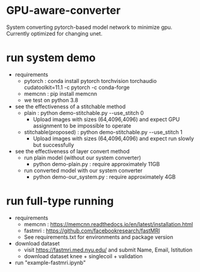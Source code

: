 # GPU-aware-converter
System converting pytorch-based model network to minimize gpu.  
Currently optimized for changing unet.


# run system demo
 - requirements
   - pytorch : conda install pytorch torchvision torchaudio cudatoolkit=11.1 -c pytorch -c conda-forge
   - memcnn : pip install memcnn
   - we test on python 3.8
 - see the effectiveness of a stitchable method
   - plain : python demo-stitchable.py --use_stitch 0
     - Upload images with sizes (64,4096,4096) and expect GPU assignment to be impossible to operate
   - stitchable(proposed) : python demo-stitchable.py --use_stitch 1
     - Upload images with sizes (64,4096,4096) and expect run slowly but successfully 
 - see the effectiveness of layer convert method
   - run plain model (without our system converter)
     - python demo-plain.py : require approximately 11GB
   - run converted model with our system converter
     - python demo-our_system.py : require approximately 4GB
 
# run full-type running
 - requirements
   - memcnn : https://memcnn.readthedocs.io/en/latest/installation.html 
   - fastmri : https://github.com/facebookresearch/fastMRI
   - See requirements.txt for environments and package version
 - download dataset
   - visit https://fastmri.med.nyu.edu/ and submit Name, Email, Istitution
   - download dataset knee + singlecoil + validation
 - run "example-fastmri.ipynb"

